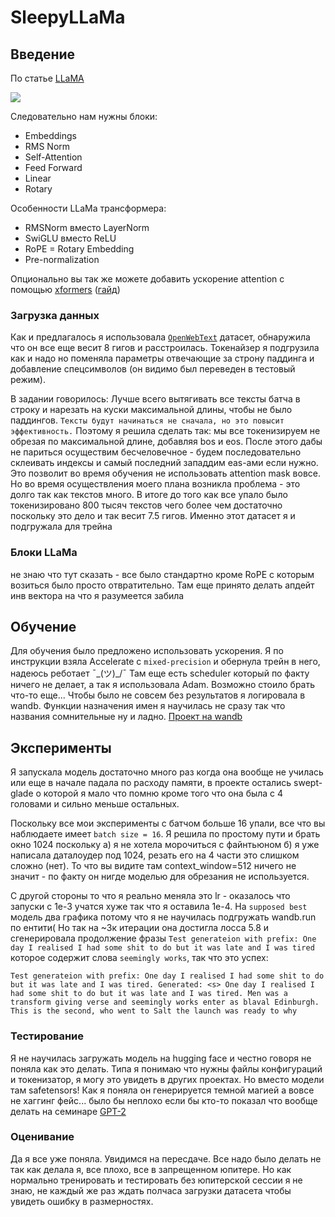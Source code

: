 # SleepyLLaMa

## Введение
По статье [LLaMA](https://arxiv.org/abs/2302.13971) 

![](assets/scheme.png)

Следовательно нам нужны блоки:
 - Embeddings
 - RMS Norm
 - Self-Attention
 - Feed Forward
 - Linear
 - Rotary

 Особенности LLaMa трансформера:
  - RMSNorm вместо LayerNorm
  - SwiGLU вместо ReLU
  - RoPE = Rotary Embedding
  - Pre-normalization

  Опционально вы так же можете добавить ускорение attention c помощью [xformers](https://github.com/facebookresearch/xformers) ([гайд](https://huggingface.co/docs/diffusers/optimization/memory#memory-efficient-attention))

### Загрузка данных

Как и предлагалось я использовала [`OpenWebText`](https://skylion007.github.io/OpenWebTextCorpus/) датасет, обнаружила что он все еще весит 8 гигов и расстроилась. Токенайзер я подгрузила как и надо но поменяла параметры отвечающие за строну паддинга и добавление спецсимволов (он видимо был переведен в тестовый режим).

В задании говорилось: Лучше всего вытягивать все тексты батча в строку и нарезать на куски максимальной длины, чтобы не было паддингов. `Тексты будут начинаться не сначала, но это повысит эффективность.` Поэтому я решила сделать так: мы все токенизируем не обрезая по максимальной длине, добавляя bos и eos. После этого дабы не париться осуществим бесчеловечное - будем последовательно склеивать индексы и самый последний западдим eas-ами если нужно. Это позволит во время обучения не использовать attention mask вовсе. Но во время осуществления моего плана возникла проблема - это долго так как текстов много. В итоге до того как все упало было токенизировано 800 тысяч текстов чего более чем достаточно поскольку это дело и так весит 7.5 гигов. Именно этот датасет я и подгружала для трейна

### Блоки LLaMa

не знаю что тут сказать - все было стандартно кроме RoPE с которым возиться было просто отвратительно. Там еще принято делать апдейт инв вектора на что я разумеется забила

## Обучение

Для обучения было предложено использовать ускорения. Я по инструкции взяла Accelerate с `mixed-precision` и обернула трейн в него, надеюсь реботает ¯\_(ツ)_/¯
Там еще есть scheduler который по факту ничего не делает, а так я использовала Adam. Возможно стоило брать что-то еще... Чтобы было не совсем без результатов я логировала в wandb. Функции назначения имен я научилась не сразу так что названия сомнительные ну и ладно. [Проект на wandb](https://wandb.ai/ulyana-klyuchnikova/SleepingLLaMa?nw=nwuserulyanaklyuchnikova)

## Эксперименты

Я запускала модель достаточно много раз когда она вообще не училась или еще в начале падала по расходу памяти, в проекте остались swept-glade о которой я мало что помню кроме того что она была с 4 головами и сильно меньше остальных.

Поскольку все мои эксперименты с батчом больше 16 упали, все что вы наблюдаете имеет `batch size = 16`. Я решила по простому пути и брать окно 1024 поскольку а) я не хотела морочиться с файнтьюном б) я уже написала даталоудер под 1024, резать его на 4 части это слишком сложно (нет). То что вы видите там context_window=512 ничего не значит - по факту он нигде моделью для обрезания не используется.

С другой стороны то что я реально меняла это lr - оказалось что запуски с 1e-3 учатся хуже так что я оставила 1e-4. На `supposed best` модель два графика потому что я не научилась подгружать wandb.run по ентити( Но так на ~3к итерации она достигла лосса 5.8 и сгенерировала продолжение фразы `Test generateion with prefix: One day I realised I had some shit to do but it was late and I was tired` которое содержит слова `seemingly works`, так что это успех:

`Test generateion with prefix: One day I realised I had some shit to do but it was late and I was tired.
Generated: <s> One day I realised I had some shit to do but it was late and I was tired. Men was a transform giving verse and seemingly works enter as blaval Edinburgh. This is the second, who went to Salt the launch was ready to why`

### Тестирование

Я не научилась загружать модель на hugging faсe и честно говоря не поняла как это делать. Типа я понимаю что нужны файлы конфигураций и токенизатор, я могу это увидеть в других проектах. Но вместо модели там safetensors! Как я поняла он генерируется темной магией а вовсе не хаггинг фейс... было бы неплохо если бы кто-то показал что вообще делать на семинаре
[GPT-2](https://github.com/huggingface/transformers/blob/main/src/transformers/models/gpt2/modeling_gpt2.py)

### Оценивание

Да я все уже поняла. Увидимся на пересдаче. Все надо было делать не так как делала я, все плохо, все в запрещенном юпитере. Но как нормально тренировать и тестировать без юпитерской сессии я не знаю, не каждый же раз ждать полчаса загрузки датасета чтобы увидеть ошибку в размерностях.